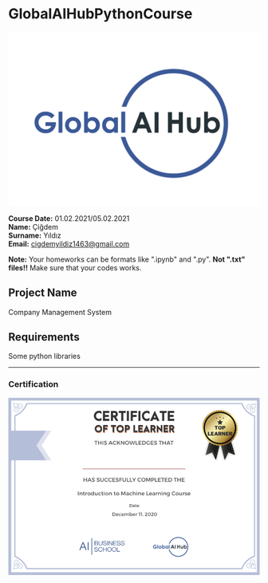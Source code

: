 # GlobalAIHubPythonCourse
![](img/logo.png)

**Course Date:** 01.02.2021/05.02.2021    
**Name:** Çiğdem  
**Surname:** Yıldız  
**Email:** cigdemyildiz1463@gmail.com  

**Note:** Your homeworks can be formats like ".ipynb" and ".py". **Not ".txt" files!!** Make sure that your codes works.  

## Project Name
Company Management System

## Requirements
Some python libraries

---

### Certification
![](img/certificate_ex.png)

